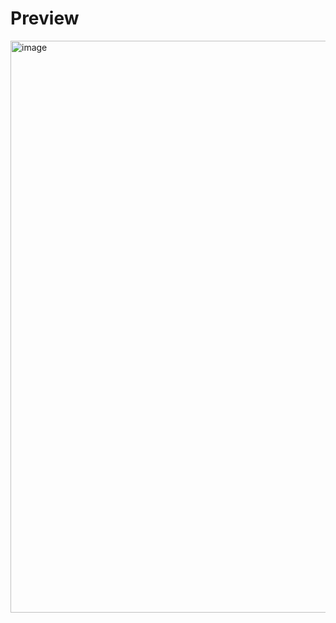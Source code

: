 # Preview

<img width="1710" height="915" alt="image" src="https://github.com/user-attachments/assets/8c56ca75-568a-484d-8588-e39c740e69a4" />
